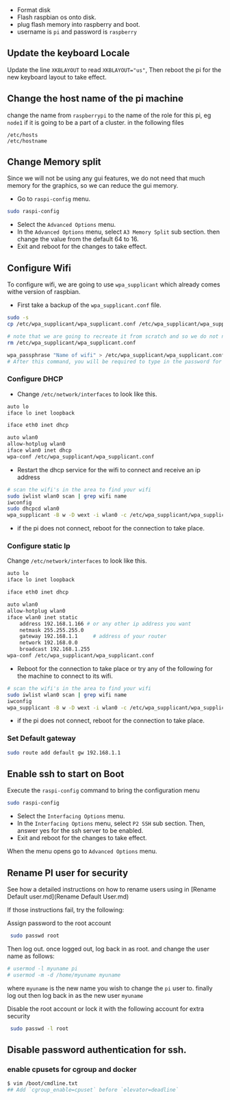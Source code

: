 * Format disk
* Flash raspbian os onto disk.
* plug flash memory into raspberry and boot.
* username is `pi` and password is `raspberry`

## Update the keyboard Locale
Update the line `XKBLAYOUT` to read `XKBLAYOUT="us"`, Then reboot the pi for the new keyboard layout to take effect.

## Change the host name of the pi machine
change the name from `raspberrypi` to the name of the role for this pi, eg `node1` if it is going to be a part of a cluster.
in the following files

    /etc/hosts
    /etc/hostname

## Change Memory split
Since we will not be using any gui features, we do not need that much memory for the graphics, so we can reduce the gui memory.
* Go to `raspi-config` menu.
```sh
sudo raspi-config
```
* Select the `Advanced Options` menu.
* In the `Advanced Options` menu, select `A3 Memory Split` sub section. then change the value from the default 64 to 16.
* Exit and reboot for the changes to take effect.

## Configure Wifi ##
To configure wifi, we are going to use `wpa_supplicant` which already comes withe version of raspbian.
* First take a backup of the `wpa_supplicant.conf` file.
```sh
sudo -s
cp /etc/wpa_supplicant/wpa_supplicant.conf /etc/wpa_supplicant/wpa_supplicant.conf.bak

# note that we are going to recreate it from scratch and so we do not need to use the old framework
rm /etc/wpa_supplicant/wpa_supplicant.conf

wpa_passphrase "Name of wifi" > /etc/wpa_supplicant/wpa_supplicant.conf
# After this command, you will be required to type in the password for the wifi.
```
### Configure DHCP 
* Change `/etc/network/interfaces` to look like this.
```sh
auto lo
iface lo inet loopback

iface eth0 inet dhcp

auto wlan0
allow-hotplug wlan0
iface wlan0 inet dhcp
wpa-conf /etc/wpa_supplicant/wpa_supplicant.conf
```
* Restart the dhcp service for the wifi to connect and receive an ip address
```sh
# scan the wifi's in the area to find your wifi
sudo iwlist wlan0 scan | grep wifi name
iwconfig
sudo dhcpcd wlan0
wpa_supplicant -B w -D wext -i wlan0 -c /etc/wpa_supplicant/wpa_supplicant.conf
```
* if the pi does not connect, reboot for the connection to take place.

### Configure static Ip 
Change `/etc/network/interfaces` to look like this.
```sh
auto lo
iface lo inet loopback

iface eth0 inet dhcp

auto wlan0
allow-hotplug wlan0
iface wlan0 inet static
    address 192.168.1.166 # or any other ip address you want
    netmask 255.255.255.0
    gateway 192.168.1.1     # address of your router
    network 192.168.0.0
    broadcast 192.168.1.255
wpa-conf /etc/wpa_supplicant/wpa_supplicant.conf
```

* Reboot for the connection to take place or try any of the following for the machine to connect to its wifi.
```sh
# scan the wifi's in the area to find your wifi
sudo iwlist wlan0 scan | grep wifi name
iwconfig
wpa_supplicant -B w -D wext -i wlan0 -c /etc/wpa_supplicant/wpa_supplicant.conf
```
* if the pi does not connect, reboot for the connection to take place.

### Set Default gateway
```sh
sudo route add default gw 192.168.1.1
```

## Enable ssh to start on Boot
Execute the `raspi-config` command to bring the configuration menu
```sh
sudo raspi-config
```
* Select the `Interfacing Options` menu.
* In the `Interfacing Options` menu, select `P2 SSH` sub section. Then, answer yes for the ssh server to be enabled.
* Exit and reboot for the changes to take effect.

When the menu opens go to `Advanced Options` menu.

## Rename PI user for security

See how a detailed instructions on how to rename users using in [Rename Default user.md](Rename Default User.md)

If those instructions fail, try the following:

Assign password to the root account
```sh
 sudo passwd root
```
Then log out. once logged out, log back in as root. and change the user name as follows:
```sh
# usermod -l myuname pi
# usermod -m -d /home/myuname myuname
```
where `myuname` is the new name you wish to change the `pi` user to. finally log out then log back in as the new user `myuname`

Disable the root account or lock it with the following account for extra security
```sh
 sudo passwd -l root
```

## Disable password authentication for ssh.

### enable cpusets for cgroup and docker

```sh
$ vim /boot/cmdline.txt
## Add `cgroup_enable=cpuset` before `elevator=deadline`
```